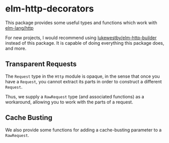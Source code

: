 # elm-http-decorators

This package provides some useful types and functions which work with
[elm-lang/http](https://github.com/elm-lang/http)

For new projects, I would recommend using
[lukewestby/elm-http-builder](https://package.elm-lang.org/packages/lukewestby/elm-http-builder/latest/)
instead of this package. It is capable of doing everything this package
does, and more.

## Transparent Requests

The `Request` type in the `Http` module
is opaque, in the sense that once you have a `Request`, you cannot extract its
parts in order to construct a different `Request`. 

Thus, we supply a `RawRequest` type (and associated functions) as a
workaround, allowing you to work with the parts of a request.

## Cache Busting

We also provide some functions for adding a cache-busting parameter to
a `RawRequest`.
